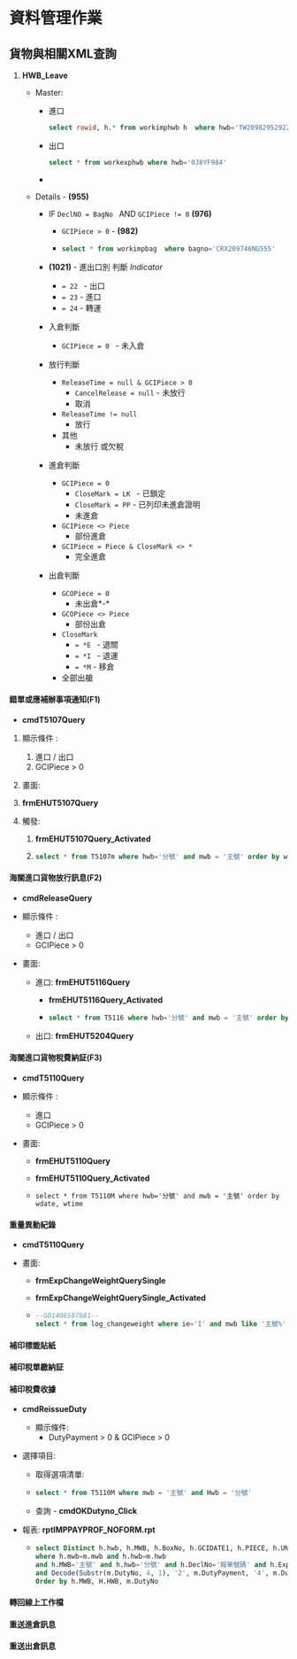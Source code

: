 # 資料管理作業

## 貨物與相關XML查詢

1. **HWB_Leave**

   - Master:

     - 進口

       ```sql
       select rowid, h.* from workimphwb h  where hwb='TW209829529222K'
       ```

     - 出口

       ```SQL
       select * from workexphwb where hwb='0J8YF984'
       ```

     - 

   - Details -  **(955)**

     - IF `DeclNO = BagNo ` AND `GCIPiece != 0`  **(976)**

       - `GCIPiece > 0` - **(982)**

       - ```sql
         select * from workimpbag  where bagno='CRX209746NG555'
         ```

     - **(1021)** - 進出口別 判斷 *Indicator*

       - `= 22 ` - 出口
       - `= 23` - 進口
       - `= 24` - 轉運

     - 入倉判斷

       - `GCIPiece = 0 ` - 未入倉

     - 放行判斷

       - `ReleaseTime = null & GCIPiece > 0 `
         - `CancelRelease = null` - 未放行
         - 取消 
       - `ReleaseTime != null`
         - 放行
       - 其他 
         - 未放行 或欠稅

     - 進倉判斷

       - `GCIPiece = 0`
         - `CloseMark = LK ` - 已鎖定
         - `CloseMark = PP` - 已列印未進倉證明
         - 未進倉
       - ` GCIPiece <> Piece ` 
         - 部份進倉
       - `GCIPiece = Piece & CloseMark <> *` 
         - 完全進倉

     - 出倉判斷

       - `GCOPiece = 0`
         - 未出倉*-* 	
       - `GCOPiece <> Piece`
         - 部份出倉
       - `CloseMark`
         - `= *E ` - 退關
         - `= *I ` - 退運
         - `= *M` - 移倉
       - 全部出艙

   


#### 錯單或應補辦事項通知(F1) 

- **cmdT5107Query**

1. 顯示條件 : 

   1. 進口 / 出口 
   2. GCIPiece > 0

2.  畫面:

   1. **frmEHUT5107Query**

3. 觸發:

   1. **frmEHUT5107Query_Activated**

   2. ```sql
      select * from T5107m where hwb='分號' and mwb = '主號' order by wdate, wtime
      ```

      

#### 海關進口貨物放行訊息(F2)

- **cmdReleaseQuery**

- 顯示條件 :

  - 進口 / 出口 
  - GCIPiece > 0

- 畫面:

  - 進口: **frmEHUT5116Query**

    - **frmEHUT5116Query_Activated**

    - ```SQL
      select * from T5116 where hwb='分號' and mwb = '主號' order by wdate, wtime
      ```

  - 出口: **frmEHUT5204Query**

  

#### 海關進口貨物稅費納証(F3)

- **cmdT5110Query**

- 顯示條件 :

  - 進口  
  - GCIPiece > 0

- 畫面:

  -  **frmEHUT5110Query**

  - **frmEHUT5110Query_Activated**

  - ```
    select * from T5110M where hwb='分號' and mwb = '主號' order by wdate, wtime
    ```

    

#### 重量異動紀錄

- **cmdT5110Query**

- 畫面:

  -  **frmExpChangeWeightQuerySingle**

  -  **frmExpChangeWeightQuerySingle_Activated**

  - ```sql
    --G01406587881--
    select * from log_changeweight where ie='I' and mwb like '主號%' and hwb like '分號%' and expbagno like '%'order by expressid, time
    ```

    

#### 補印標韱貼紙

#### 補印稅單繳納証

#### 補印稅費收據

- **cmdReissueDuty**

  - 顯示條件:
    -  DutyPayment > 0 & GCIPiece > 0

- 選擇項目:

  - 取得選項清單:

  - ```sql
    select * from T5110M where mwb = '主號' and Hwb = '分號'
    ```

  - 查詢 - **cmdOKDutyno_Click**

- 報表: **rptIMPPAYPROF_NOFORM.rpt**

  - ```SQL
    select Distinct h.hwb, h.MWB, h.BoxNo, h.GCIDATE1, h.PIECE, h.UNIT,m.FLIGHTNO VEHICLENO, 'ZZZ0001' PRINTUSER, h.printduty,m.FLIGHTNO VehicleCode,h.declno,m.DutyNo, m.DutyPayment, DUTYBASIS, DUTYPAYERNAME, CCCCODE, E.EXPRESSCNAME, DUTYPAYERBAN, DECODE(m.IMPORTERENAME, NULL, DECODE(m.DUTYPAYERNAME, NULL, m.IMPORTERENAME, m.DUTYPAYERNAME), m.IMPORTERENAME) IMPORTERENAME,ROUND((abs(m.dutypayment) * 0.05), 0) as dutypayment1, (abs(m.dutypayment) - round((abs(m.dutypayment) * 0.05), 0)) as dutypayment2, substr(h.declno, 0, 2) || '  ' || substr(h.declno, 5, length(h.declno) - 4) DeclNo1, Decode(ImportationDate,null,'',(TO_NUMBER(substr(ImportationDate,1,4))-1911) ||'/'||substr(ImportationDate,5,2)||'/'||substr(ImportationDate,7,2)) ImportationDate, Decode(GCODATE1,null,'',TO_NUMBER(substr(to_char(GCODATE1, 'yyyymmdd'),1,4))-1911 ||'/'||substr(to_char(GCODATE1, 'yyyymmdd'),5,2)||'/'||substr(to_char(GCODATE1, 'yyyymmdd'),7,2)) GCODATE1, GetDutyName(GetDutyItem(d.dutyno,0,0,1)) B01,GetDutyName(GetDutyItem(d.dutyno,0,0,2)) B02,GetDutyName(GetDutyItem(d.dutyno,0,0,3))B03,GetDutyName(GetDutyItem(d.dutyno,0,0,4))B04,GetDutyName(GetDutyItem(d.dutyno,0,0,5))B05,GetDutyName(GetDutyItem(d.dutyno,0,0,6))B06,GetDutyName(GetDutyItem(d.dutyno,0,0,7))B07,GetDutyName(GetDutyItem(d.dutyno,0,0,8))B08 ,GetDutyItem(d.dutyno,1,0,1)A01,GetDutyItem(d.dutyno,1,0,2)A02,GetDutyItem(d.dutyno,1,0,3)A03,GetDutyItem(d.dutyno,1,0,4)A04,GetDutyItem(d.dutyno,1,0,5)A05,GetDutyItem(d.dutyno,1,0,6)A06,GetDutyItem(d.dutyno,1,0,7)A07,GetDutyItem(d.dutyno,1,0,8)A08,Decode(m.issuereason,5,'進口次數頻繁課稅  ','') || '列印時間：' || TO_CHAR(SYSDATE, 'YYYY/MM/DD AM HH24:MI:SS') issuereason From workimphwb h, t5110m m,t5110d d, Express E
    where h.mwb=m.mwb and h.hwb=m.hwb  
    and h.MWB='主號' and h.hwb='分號' and h.DeclNo='報單號碼' and h.ExpressID=E.ExpressID and h.ExpressID = '7705' and h.GCOPiece<>0  and m.dutyno=d.dutyno 
    and Decode(Substr(m.DutyNo, 4, 1), '2', m.DutyPayment, '4', m.DutyPayment, -m.DutyPayment)>0
    Order by h.MWB, H.HWB, m.DutyNo
    ```

    

#### 轉回線上工作檔

#### 重送進倉訊息

#### 重送出倉訊息